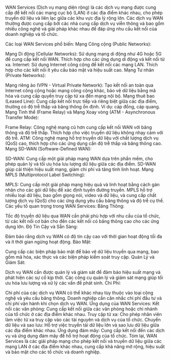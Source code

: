 WAN Services (Dịch vụ mạng diện rộng) là các dịch vụ mạng được cung cấp để kết nối các mạng cục bộ (LAN) ở các địa điểm khác nhau, cho phép truyền dữ liệu và liên lạc giữa các khu vực địa lý rộng lớn. Các dịch vụ WAN thường được cung cấp bởi các nhà cung cấp dịch vụ viễn thông và bao gồm nhiều công nghệ và giải pháp khác nhau để đáp ứng nhu cầu kết nối của doanh nghiệp và tổ chức.

Các loại WAN Services phổ biến:
Mạng Công cộng (Public Networks):

Mạng Di động (Cellular Networks): Sử dụng mạng di động như 4G hoặc 5G để cung cấp kết nối WAN. Thích hợp cho các ứng dụng di động và kết nối từ xa.
Internet: Sử dụng Internet công cộng để kết nối các mạng LAN. Thích hợp cho các kết nối ít yêu cầu bảo mật và hiệu suất cao.
Mạng Tư nhân (Private Networks):

Mạng riêng ảo (VPN - Virtual Private Network): Tạo kết nối an toàn qua Internet công cộng hoặc mạng công cộng khác, bảo vệ dữ liệu bằng mã hóa và cung cấp quyền truy cập từ xa đến mạng nội bộ.
Mạng thuê bao (Leased Line): Cung cấp kết nối trực tiếp và riêng biệt giữa các địa điểm, thường có độ trễ thấp và băng thông ổn định. Ví dụ: cáp đồng, cáp quang.
Mạng Tinh thể (Frame Relay) và Mạng Xoay vòng (ATM - Asynchronous Transfer Mode):

Frame Relay: Công nghệ mạng cũ hơn cung cấp kết nối WAN với băng thông và độ trễ thấp. Thích hợp cho việc truyền dữ liệu không nhạy cảm với độ trễ.
ATM: Công nghệ mạng hỗ trợ truyền dữ liệu với chất lượng dịch vụ (QoS) cao, thích hợp cho các ứng dụng cần độ trễ thấp và băng thông cao.
Mạng SD-WAN (Software-Defined WAN):

SD-WAN: Cung cấp một giải pháp mạng WAN dựa trên phần mềm, cho phép quản lý và tối ưu hóa lưu lượng dữ liệu giữa các địa điểm. SD-WAN giúp cải thiện hiệu suất mạng, giảm chi phí và tăng tính linh hoạt.
Mạng MPLS (Multiprotocol Label Switching):

MPLS: Cung cấp một giải pháp mạng hiệu quả và linh hoạt bằng cách gán nhãn cho các gói dữ liệu để xác định tuyến đường truyền. MPLS hỗ trợ nhiều loại dữ liệu, bao gồm giọng nói, video và dữ liệu, và cung cấp chất lượng dịch vụ (QoS) cho các ứng dụng yêu cầu băng thông và độ trễ cụ thể.
Các yếu tố quan trọng trong WAN Services:
Băng Thông:

Tốc độ truyền dữ liệu qua WAN cần phải phù hợp với nhu cầu của tổ chức, từ các kết nối cơ bản cho đến các kết nối có băng thông cao cho các ứng dụng lớn.
Độ Tin Cậy và Sẵn Sàng:

Đảm bảo rằng dịch vụ WAN có độ tin cậy cao với thời gian hoạt động tối đa và ít thời gian ngừng hoạt động.
Bảo Mật:

Cung cấp các biện pháp bảo mật để bảo vệ dữ liệu truyền qua mạng, bao gồm mã hóa, xác thực và các biện pháp kiểm soát truy cập.
Quản Lý và Giám Sát:

Dịch vụ WAN cần được quản lý và giám sát để đảm bảo hiệu suất mạng và phát hiện các sự cố kịp thời. Các công cụ quản lý và giám sát mạng giúp tối ưu hóa lưu lượng và xử lý các vấn đề phát sinh.
Chi Phí:

Chi phí của các dịch vụ WAN có thể khác nhau tùy thuộc vào loại công nghệ và yêu cầu băng thông. Doanh nghiệp cần cân nhắc chi phí đầu tư và chi phí vận hành khi chọn dịch vụ WAN.
Ứng dụng của WAN Services:
Kết nối các văn phòng: Cung cấp kết nối giữa các văn phòng hoặc chi nhánh của tổ chức ở các địa điểm khác nhau.
Truy cập từ xa: Cho phép nhân viên làm việc từ xa truy cập vào các tài nguyên và dịch vụ của tổ chức.
Chuyển dữ liệu và sao lưu: Hỗ trợ việc truyền tải dữ liệu lớn và sao lưu dữ liệu giữa các địa điểm khác nhau.
Ứng dụng đám mây: Cung cấp kết nối đến các dịch vụ và ứng dụng đám mây để hỗ trợ hoạt động của tổ chức.
Tóm lại, WAN Services là các giải pháp mạng cho phép kết nối và truyền dữ liệu giữa các mạng LAN ở các địa điểm khác nhau, cung cấp khả năng mở rộng, hiệu suất và bảo mật cho các tổ chức và doanh nghiệp.